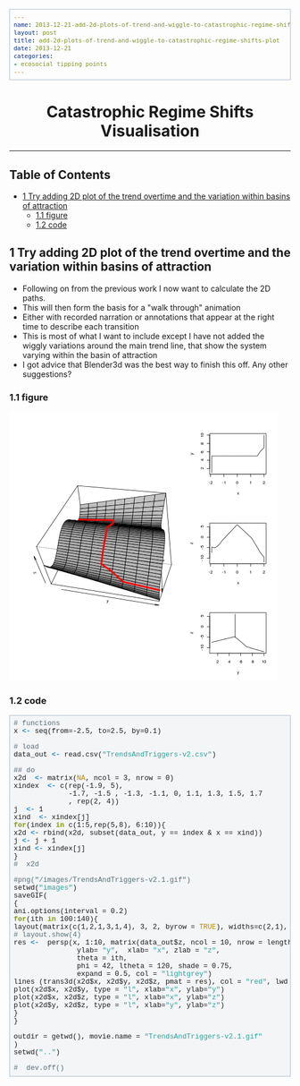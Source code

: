 ```yaml
---
name: 2013-12-21-add-2d-plots-of-trend-and-wiggle-to-catastrophic-regime-shifts-plot
layout: post
title: add-2d-plots-of-trend-and-wiggle-to-catastrophic-regime-shifts-plot
date: 2013-12-21
categories:
- ecosocial tipping points
---
```


<head>
<title>Catastrophic Regime Shifts Visualisation  </title>
<meta http-equiv="Content-Type" content="text/html;charset=utf-8"/>
<meta name="title" content="Catastrophic Regime Shifts Visualisation  "/>
<meta name="generator" content="Org-mode"/>
<meta name="generated" content="2013-12-21T11:39+1100"/>
<meta name="author" content="Ivan Hanigan"/>
<meta name="description" content=""/>
<meta name="keywords" content=""/>
<style type="text/css">
 <!--/*--><![CDATA[/*><!--*/
  html { font-family: Times, serif; font-size: 12pt; }
  .title  { text-align: center; }
  .todo   { color: red; }
  .done   { color: green; }
  .tag    { background-color: #add8e6; font-weight:normal }
  .target { }
  .timestamp { color: #bebebe; }
  .timestamp-kwd { color: #5f9ea0; }
  .right  {margin-left:auto; margin-right:0px;  text-align:right;}
  .left   {margin-left:0px;  margin-right:auto; text-align:left;}
  .center {margin-left:auto; margin-right:auto; text-align:center;}
  p.verse { margin-left: 3% }
  pre {
        border: 1pt solid #AEBDCC;
        background-color: #F3F5F7;
        padding: 5pt;
        font-family: courier, monospace;
        font-size: 90%;
        overflow:auto;
  }
  table { border-collapse: collapse; }
  td, th { vertical-align: top;  }
  th.right  { text-align:center;  }
  th.left   { text-align:center;   }
  th.center { text-align:center; }
  td.right  { text-align:right;  }
  td.left   { text-align:left;   }
  td.center { text-align:center; }
  dt { font-weight: bold; }
  div.figure { padding: 0.5em; }
  div.figure p { text-align: center; }
  div.inlinetask {
    padding:10px;
    border:2px solid gray;
    margin:10px;
    background: #ffffcc;
  }
  textarea { overflow-x: auto; }
  .linenr { font-size:smaller }
  .code-highlighted {background-color:#ffff00;}
  .org-info-js_info-navigation { border-style:none; }
  #org-info-js_console-label { font-size:10px; font-weight:bold;
                               white-space:nowrap; }
  .org-info-js_search-highlight {background-color:#ffff00; color:#000000;
                                 font-weight:bold; }
  /*]]>*/-->
</style>
<script type="text/javascript">
/*
@licstart  The following is the entire license notice for the
JavaScript code in this tag.

Copyright (C) 2012-2013 Free Software Foundation, Inc.

The JavaScript code in this tag is free software: you can
redistribute it and/or modify it under the terms of the GNU
General Public License (GNU GPL) as published by the Free Software
Foundation, either version 3 of the License, or (at your option)
any later version.  The code is distributed WITHOUT ANY WARRANTY;
without even the implied warranty of MERCHANTABILITY or FITNESS
FOR A PARTICULAR PURPOSE.  See the GNU GPL for more details.

As additional permission under GNU GPL version 3 section 7, you
may distribute non-source (e.g., minimized or compacted) forms of
that code without the copy of the GNU GPL normally required by
section 4, provided you include this license notice and a URL
through which recipients can access the Corresponding Source.


@licend  The above is the entire license notice
for the JavaScript code in this tag.
*/
<!--/*--><![CDATA[/*><!--*/
 function CodeHighlightOn(elem, id)
 {
   var target = document.getElementById(id);
   if(null != target) {
     elem.cacheClassElem = elem.className;
     elem.cacheClassTarget = target.className;
     target.className = "code-highlighted";
     elem.className   = "code-highlighted";
   }
 }
 function CodeHighlightOff(elem, id)
 {
   var target = document.getElementById(id);
   if(elem.cacheClassElem)
     elem.className = elem.cacheClassElem;
   if(elem.cacheClassTarget)
     target.className = elem.cacheClassTarget;
 }
/*]]>*///-->
</script>

</head>
<body>

<div id="preamble">

</div>

<div id="content">
<h1 class="title">Catastrophic Regime Shifts Visualisation  </h1>


<hr/>

<div id="table-of-contents">
<h2>Table of Contents</h2>
<div id="text-table-of-contents">
<ul>
<li><a href="#sec-1">1 Try adding 2D plot of the trend overtime and the variation within basins of attraction</a>
<ul>
<li><a href="#sec-1-1">1.1 figure</a></li>
<li><a href="#sec-1-2">1.2 code</a></li>
</ul>
</li>
</ul>
</div>
</div>

<div id="outline-container-1" class="outline-2">
<h2 id="sec-1"><span class="section-number-2">1</span> Try adding 2D plot of the trend overtime and the variation within basins of attraction</h2>
<div class="outline-text-2" id="text-1">

<ul>
<li>Following on from the previous work I now want to calculate the 2D paths.
</li>
<li>This will then form the basis for a "walk through" animation 
</li>
<li>Either with recorded narration or annotations that appear at the right time to describe each transition
</li>
<li>This is most of what I want to include except I have not added the wiggly variations around the main trend line, that show the system varying within the basin of attraction
</li>
<li>I got advice that Blender3d was the best way to finish this off.  Any other suggestions?
</li>
</ul>


</div>

<div id="outline-container-1-1" class="outline-3">
<h3 id="sec-1-1"><span class="section-number-3">1.1</span> figure</h3>
<div class="outline-text-3" id="text-1-1">

<p><img src="/images/TrendsAndTriggers-v2.1.gif"  alt="/images/TrendsAndTriggers-v2.1.gif" />
</p>

</div>

</div>

<div id="outline-container-1-2" class="outline-3">
<h3 id="sec-1-2"><span class="section-number-3">1.2</span> code</h3>
<div class="outline-text-3" id="text-1-2">




<pre class="src src-R"><span style="color: #586e75;"># </span><span style="color: #586e75;">functions</span>
x <span style="color: #268bd2; font-weight: bold;">&lt;-</span> seq(from=-2.5, to=2.5, by=0.1)

<span style="color: #586e75;"># </span><span style="color: #586e75;">load</span>
data_out <span style="color: #268bd2; font-weight: bold;">&lt;-</span> read.csv(<span style="color: #2aa198;">"TrendsAndTriggers-v2.csv"</span>)

<span style="color: #586e75;">## </span><span style="color: #586e75;">do</span>
x2d  <span style="color: #268bd2; font-weight: bold;">&lt;-</span> matrix(<span style="color: #b58900;">NA</span>, ncol = 3, nrow = 0)
xindex  <span style="color: #268bd2; font-weight: bold;">&lt;-</span> c(rep(-1.9, 5), 
             -1.7, -1.5 , -1.3, -1.1, 0, 1.1, 1.3, 1.5, 1.7
             , rep(2, 4))
j  <span style="color: #268bd2; font-weight: bold;">&lt;-</span> 1
xind  <span style="color: #268bd2; font-weight: bold;">&lt;-</span> xindex[j]
<span style="color: #859900; font-weight: bold;">for</span>(index <span style="color: #859900; font-weight: bold;">in</span> c(1:5,rep(5,8), 6:10)){
x2d <span style="color: #268bd2; font-weight: bold;">&lt;-</span> rbind(x2d, subset(data_out, y == index &amp; x == xind))
j <span style="color: #268bd2; font-weight: bold;">&lt;-</span> j + 1
xind <span style="color: #268bd2; font-weight: bold;">&lt;-</span> xindex[j]
}
<span style="color: #586e75;">#  </span><span style="color: #586e75;">x2d</span>

<span style="color: #586e75;">#</span><span style="color: #586e75;">png("/images/TrendsAndTriggers-v2.1.gif")</span>
setwd(<span style="color: #2aa198;">"images"</span>)
saveGIF(
{
ani.options(interval = 0.2)  
<span style="color: #859900; font-weight: bold;">for</span>(ith <span style="color: #859900; font-weight: bold;">in</span> 100:140){
layout(matrix(c(1,2,1,3,1,4), 3, 2, byrow = <span style="color: #b58900;">TRUE</span>), widths=c(2,1), heights=c(2,2,2))
<span style="color: #586e75;"># </span><span style="color: #586e75;">layout.show(4)</span>
res <span style="color: #268bd2; font-weight: bold;">&lt;-</span>  persp(x, 1:10, matrix(data_out$z, ncol = 10, nrow = length(x)),
               ylab= <span style="color: #2aa198;">"y"</span>,  xlab= <span style="color: #2aa198;">"x"</span>, zlab = <span style="color: #2aa198;">"z"</span>,  
               theta = ith, 
               phi = 42, ltheta = 120, shade = 0.75,
               expand = 0.5, col = <span style="color: #2aa198;">"lightgrey"</span>)
lines (trans3d(x2d$x, x2d$y, x2d$z, pmat = res), col = <span style="color: #2aa198;">"red"</span>, lwd = 4)
plot(x2d$x, x2d$y, type = <span style="color: #2aa198;">"l"</span>, xlab=<span style="color: #2aa198;">"x"</span>, ylab=<span style="color: #2aa198;">"y"</span>)
plot(x2d$x, x2d$z, type = <span style="color: #2aa198;">"l"</span>, xlab=<span style="color: #2aa198;">"x"</span>, ylab=<span style="color: #2aa198;">"z"</span>)
plot(x2d$y, x2d$z, type = <span style="color: #2aa198;">"l"</span>, xlab=<span style="color: #2aa198;">"y"</span>, ylab=<span style="color: #2aa198;">"z"</span>)
}
}

outdir = getwd(), movie.name = <span style="color: #2aa198;">"TrendsAndTriggers-v2.1.gif"</span>
)
setwd(<span style="color: #2aa198;">".."</span>)

<span style="color: #586e75;">#  </span><span style="color: #586e75;">dev.off()</span>
</pre>


</div>
</div>
</div>
</div>

</body>
